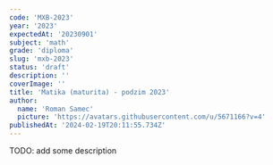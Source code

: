 ```yaml
---
code: 'MXB-2023'
year: '2023'
expectedAt: '20230901'
subject: 'math'
grade: 'diploma'
slug: 'mxb-2023'
status: 'draft'
description: ''
coverImage: ''
title: 'Matika (maturita) - podzim 2023'
author:
  name: 'Roman Samec'
  picture: 'https://avatars.githubusercontent.com/u/5671166?v=4'
publishedAt: '2024-02-19T20:11:55.734Z'
---
```


TODO: add some description